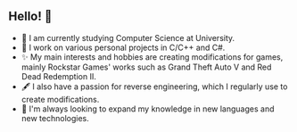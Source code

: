 ## Hello! 👋

- 📘 I am currently studying Computer Science at University.
- 🔭 I work on various personal projects in C/C++ and C#.
- ✨ My main interests and hobbies are creating modifications for games, mainly Rockstar Games' works such as Grand Theft Auto V and Red Dead Redemption II.
- 🖋 I also have a passion for reverse engineering, which I regularly use to create modifications.
- 🧠 I'm always looking to expand my knowledge in new languages and new technologies.
